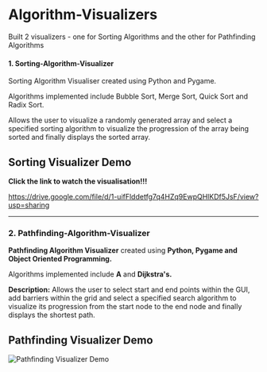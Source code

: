 # Algorithm-Visualizers

Built 2 visualizers - one for Sorting Algorithms and the other for Pathfinding Algorithms


#### 1. Sorting-Algorithm-Visualizer
Sorting Algorithm Visualiser created using Python and Pygame.

Algorithms implemented include Bubble Sort, Merge Sort, Quick Sort and Radix Sort.

Allows the user to visualize a randomly generated array and select a specified sorting algorithm to visualize the progression of the array being sorted and finally displays the sorted array.

Sorting Visualizer Demo
---
**Click the link to watch the visualisation!!!**

https://drive.google.com/file/d/1-uifFlddetfg7q4HZq9EwpQHlKDf5JsF/view?usp=sharing

--- 

### 2. Pathfinding-Algorithm-Visualizer
**Pathfinding Algorithm Visualizer** created using **Python, Pygame and Object Oriented Programming.**

Algorithms implemented include **A** and **Dijkstra's.**

**Description:**
Allows the user to select start and end points within the GUI, add barriers within the grid and select a specified search algorithm to visualize its progression from the start node to the end node and finally displays the shortest path.


Pathfinding Visualizer Demo
---

![Pathfinding Visualizer Demo](Pathfinding.gif)


